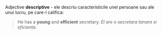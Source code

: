 Adjective **descriptive** - ele descriu caracteristicile unei persoane sau ale unui lucru, pe care-l califica:
> He has a **young** and **efficient** secretary.
> *El are o secretara tanara si eficienta*.
